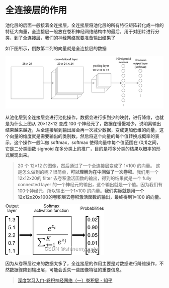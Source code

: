 # 全连接层的作用
池化层的后面一般接着全连接层，全连接层将池化层的所有特征矩阵转化成一维的特征大向量，全连接层一般放在卷积神经网络结构中的最后，用于对图片进行分类，到了全连接层，我们的神经网络就要准备输出结果了

如下图所示，倒数第二列的向量就是全连接层的数据

![](卷积层/全连接层.png)

从池化层到全连接层会进行池化操作，数据会进行多到少的映射，进行降维，也就是为什么上图从 20×12×12 变成 100 个神经元了，数据在慢慢减少，说明离输出结果越来越近，从全连接层到输出层会再一次减少数据，变成更加低维的向量，这个向量的维度就是需要输出的类别数。然后将这个向量的每个值转换成概率的表示，这个操作一般叫做 softmax，softmax 使得向量中每个值范围在 (0,1)之间，它是二分类函数 sigmoid 在多分类上的推广，目的是将多分类的结果以概率的形式展现出来。
>20 个 12×12 的图像，然后通过了一个全连接层变成了 1×100 的向量。
>这是怎么做到的呢？很简单，**可以理解为在中间做了一次卷积**。我们用一个12x12x20的 filter 去卷积激活函数的输出，得到的结果就是一个 fully connected layer 的一个神经元的输出，这个输出就是一个值。因为我们有100个神经元，所以输出一个1×100 的向量。**我们实际就是用一个12x12x20x100的卷积层去卷积激活函数的输出，最终得到1×100 的向量。**

![](卷积层/全连接层2.png)

因为从卷积层过来的数据太多了，全连接层的作用主要是对数据进行降维操作，不然数据骤降到输出层，可能会丢失一些图像特征的重要信息。

> [深度学习入门-卷积神经网络（一）卷积层 - 知乎](https://zhuanlan.zhihu.com/p/259751387)